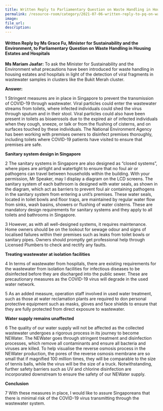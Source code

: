 ```yaml
---  
title: Written Reply to Parliamentary Question on Waste Handling in Housing Estates and Hospitals by Ms Grace Fu, Minister for Sustainability and the Environment
permalink: /resource-room/category/2021-07-06-written-reply-to-pq-on-waste-handling-in-housing-estates-and-hospitals/ 
image:  
file_url:  
description:  
---  
```


#### Written Reply by Ms Grace Fu, Minister for Sustainability and the Environment, to Parliamentary Question on Waste Handling in Housing Estates and Hospitals  

**Ms Mariam Jaafar:** To ask the Minister for Sustainability and the Environment what precautions have been introduced for waste handling in housing estates and hospitals in light of the detection of viral fragments in wastewater samples in clusters like the Bukit Merah cluster.

**Answer:**

1 Stringent measures are in place in Singapore to prevent the transmission of COVID-19 through wastewater. Viral particles could enter the wastewater streams from toilets, where infected individuals could shed the virus through sputum and in their stool. Viral particles could also have been present in toilets as bioaerosols due to the expired air of infected individuals when they cough, sneeze, or talk or from the flushing of cisterns, and on surfaces touched by these individuals. The National Environment Agency has been working with premises owners to disinfect premises thoroughly, including toilets where COVID-19 patients have visited to ensure that premises are safe. 

**Sanitary system design in Singapore**

2 The sanitary systems in Singapore are also designed as “closed systems”, where pipes are airtight and watertight to ensure that no foul air or pathogens can travel between households within the building. With your permission, Mr Speaker, may I display a diagram on the LCD screens. The sanitary system of each bathroom is designed with water seals, as shown in the diagram, which act as barriers to prevent foul air containing pathogens in the sanitary system from entering a unit’s premises. These water seals, located in toilet bowls and floor traps, are maintained by regular water flow from sinks, wash basins, showers or flushing of water cisterns. These are mandatory design requirements for sanitary systems and they apply to all toilets and bathrooms in Singapore. 

3 However, as with all well-designed systems, it requires maintenance. Home owners should be on the lookout for sewage odour and signs of localised failures within their premises such as leaks from toilet bowls or sanitary pipes. Owners should promptly get professional help through Licensed Plumbers to check and rectify any faults. 

**Treating wastewater at isolation facilities**

4 In terms of wastewater from hospitals, there are existing requirements for the wastewater from isolation facilities for infectious diseases to be disinfected before they are discharged into the public sewer. These are precautionary measures as the COVID-19 virus will degrade in the used water network. 

5 As an added measure, operation staff involved in used water treatment, such as those at water reclamation plants are required to don personal protective equipment such as masks, gloves and face shields to ensure that they are fully protected from direct exposure to wastewater. 

**Water supply remains unaffected**

6 The quality of our water supply will not be affected as the collected wastewater undergoes a rigorous process in its journey to become NEWater. The NEWater goes through stringent treatment and disinfection processes, which remove all contaminants and ensure all bacteria and viruses are killed. To help visualise the reverse osmosis process in the NEWater production, the pores of the reverse osmosis membrane are so small that if magnified 100 million times, they will be comparable to the size of tennis balls, while the virus will be the size of a truck. Notwithstanding, further safety barriers such as UV and chlorine disinfection are incorporated downstream to ensure the safety of our NEWater supply.

**Conclusion**

7 With these measures in place, I would like to assure Singaporeans that there is minimal risk of the COVID-19 virus transmitting through the wastewater system.
